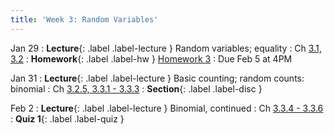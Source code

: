 ```yaml
---
title: 'Week 3: Random Variables'
---
```


Jan 29
: **Lecture**{: .label .label-lecture } Random variables; equality
    : Ch [3.1, 3.2](http://stat88.org/textbook/content/Chapter_03/01_Success_and_Failure.html)
: **Homework**{: .label .label-hw } [Homework 3](http://prob140.datahub.berkeley.edu/hub/user-redirect/git-pull?repo=https://github.com/stat88/content-sp24&branch=main&subPath=hw/Homework_03.ipynb)
    : Due Feb 5 at 4PM

Jan 31
: **Lecture**{: .label .label-lecture } Basic counting; random counts: binomial
    : Ch [3.2.5, 3.3.1 - 3.3.3](http://stat88.org/textbook/content/Chapter_03/02_Random_Variables.html)
: **Section**{: .label .label-disc }

Feb 2
: **Lecture**{: .label .label-lecture } Binomial, continued
    : Ch [3.3.4 - 3.3.6](http://stat88.org/textbook/content/Chapter_02/04_Use_and_Interpretation.html)
: **Quiz 1**{: .label .label-quiz }
